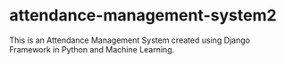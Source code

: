 # attendance-management-system2
This is an Attendance Management System created using Django Framework in Python and Machine Learning.
